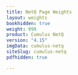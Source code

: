```yaml
---
title: NetQ Page Weights
layout: weights
bookhidden: true
weight: 999
product: Cumulus NetQ
version: "4.15"
imgData: cumulus-netq
siteSlug: cumulus-netq
pdfhidden: true

---
```


